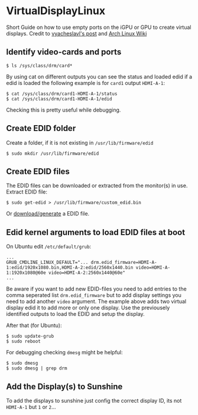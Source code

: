 # VirtualDisplayLinux
Short Guide on how to use empty ports on the iGPU or GPU to create virtual displays. Credit to [vyacheslavl's post](https://discuss.kde.org/t/how-to-create-a-virtual-monitor-display/2725/5) and [Arch Linux Wiki](https://wiki.archlinux.org/title/Kernel_mode_setting#Forcing_modes_and_EDID)

## Identify video-cards and ports
```
$ ls /sys/class/drm/card*
```
By using cat on different outputs you can see the status and loaded edid if a edid is loaded the following example is for `card1` output `HDMI-A-1`:
```
$ cat /sys/class/drm/card1-HDMI-A-1/status
$ cat /sys/class/drm/card1-HDMI-A-1/edid
```
Checking this is pretty useful while debugging.

## Create EDID folder
Create a folder, if it is not existing in `/usr/lib/firmware/edid`
```
$ sudo mkdir /usr/lib/firmware/edid
```

## Create EDID files
The EDID files can be downloaded or extracted from the monitor(s) in use.
Extract EDID file:
```
$ sudo get-edid > /usr/lib/firmware/custom_edid.bin
```
Or [download/generate](https://github.com/akatrevorjay/edid-generator) a EDID file.

## Edid kernel arguments to load EDID files at boot
On Ubuntu edit `/etc/default/grub`:
```
...
GRUB_CMDLINE_LINUX_DEFAULT="... drm.edid_firmware=HDMI-A-1:edid/1920x1080.bin,HDMI-A-2:edid/2560x1440.bin video=HDMI-A-1:1920x1080@60e video=HDMI-A-2:2560x1440@60e"
...
```
Be aware if you want to add new EDID-files you need to add entries to the comma seperated list `drm.edid_firmware` but to add display settings you need to add another `video` argument. The example above adds two virtual display edid it to add more or only one display. Use the previousely identified outputs to load the EDID and setup the display.

After that (for Ubuntu):
```
$ sudo update-grub
$ sudo reboot
```

For debugging checking `dmesg` might be helpful:
```
$ sudo dmesg
$ sudo dmesg | grep drm
```

## Add the Display(s) to Sunshine
To add the displays to sunshine just config the correct display ID, its not `HDMI-A-1` but `1` or `2`...

